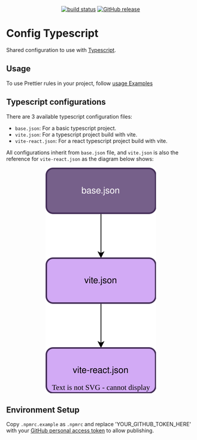 <p align="center">
  <a href="https://github.com/torian12321/typescript-config/actions/workflows/CI.yml"><img src="https://github.com/torian12321/typescript-config/actions/workflows/CI.yml/badge.svg?branch=master" alt="build status"></a>
  <a href="https://github.com/torian12321/typescript-config/releases/latest" title="Latest Release">
  <img alt="GitHub release" src="https://img.shields.io/github/v/release/torian12321/typescript-config" />
  </a>
</p>

# Config Typescript

Shared configuration to use with [Typescript](https://www.typescriptlang.org/).

## Usage

To use Prettier rules in your project, follow [usage Examples](./doc/README.md)

## Typescript configurations

There are 3 available typescript configuration files:

- `base.json`: For a basic typescript project.
- `vite.json`: For a typescript project build with vite.
- `vite-react.json`: For a react typescript project build with vite.

All configurations inherit from `base.json` file, and `vite.json` is also the reference for `vite-react.json` as the diagram below shows:

<p align="center">
  <img src="./docs/ts-config.drawio.svg" alt='ts-config diagram' />
</p>

## Environment Setup

Copy `.npmrc.example` as `.npmrc` and replace 'YOUR_GITHUB_TOKEN_HERE' with your [GitHub personal access token](https://github.com/settings/tokens) to allow publishing.
